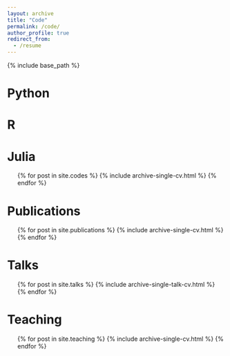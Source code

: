 ```yaml
---
layout: archive
title: "Code"
permalink: /code/
author_profile: true
redirect_from:
  - /resume
---
```


{% include base_path %}

Python
======

R
======

Julia
======
  <ul>{% for post in site.codes %}
    {% include archive-single-cv.html %}
  {% endfor %}</ul>

Publications
======
  <ul>{% for post in site.publications %}
    {% include archive-single-cv.html %}
  {% endfor %}</ul>
  
Talks
======
  <ul>{% for post in site.talks %}
    {% include archive-single-talk-cv.html %}
  {% endfor %}</ul>
  
Teaching
======
  <ul>{% for post in site.teaching %}
    {% include archive-single-cv.html %}
  {% endfor %}</ul>
 

